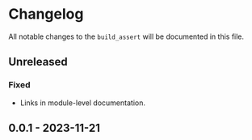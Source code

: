 # Changelog

All notable changes to the `build_assert` will be documented in this file.

## Unreleased

### Fixed

* Links in module-level documentation.

## 0.0.1 - 2023-11-21
